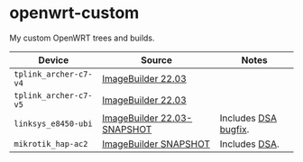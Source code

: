 # openwrt-custom

My custom OpenWRT trees and builds.

| Device | Source | Notes |
| --- | --- | --- |
| `tplink_archer-c7-v4` | [ImageBuilder 22.03](./asu.go) | |
| `tplink_archer-c7-v5` | [ImageBuilder 22.03](./asu.go) | |
| `linksys_e8450-ubi` | [ImageBuilder 22.03-SNAPSHOT](./asu.go) | Includes [DSA bugfix](https://github.com/openwrt/openwrt/commit/7b05a8d05d1e007ef5ed7b2c51eb196fabbe192c). |
| `mikrotik_hap-ac2` | [ImageBuilder SNAPSHOT](./asu.go) | Includes [DSA](https://github.com/openwrt/openwrt/commits/db19efee951231b38573cffaadb15fad8f9c058d). |
